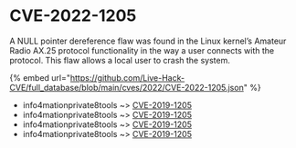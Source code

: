 # CVE-2022-1205

A NULL pointer dereference flaw was found in the Linux kernel’s Amateur Radio AX.25 protocol functionality in the way a user connects with the protocol. This flaw allows a local user to crash the system.

{% embed url="https://github.com/Live-Hack-CVE/full_database/blob/main/cves/2022/CVE-2022-1205.json" %}


* info4mationprivate8tools ~> [CVE-2019-1205](https://www.alice-snow.ru/2022/database/cve-2022-1205/cve-2019-1205-info4mationprivate8tools)
* info4mationprivate8tools ~> [CVE-2019-1205](https://www.alice-snow.ru/2022/database/cve-2022-1205/cve-2019-1205-info4mationprivate8tools)
* info4mationprivate8tools ~> [CVE-2019-1205](https://www.alice-snow.ru/2022/database/cve-2022-1205/cve-2019-1205-info4mationprivate8tools)
* info4mationprivate8tools ~> [CVE-2019-1205](https://www.alice-snow.ru/2022/database/cve-2022-1205/cve-2019-1205-info4mationprivate8tools)